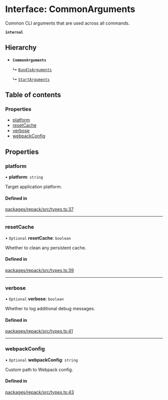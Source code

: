 # Interface: CommonArguments

Common CLI arguments that are used across all commands.

**`internal`**

## Hierarchy

- **`CommonArguments`**

  ↳ [`BundleArguments`](./BundleArguments.md)

  ↳ [`StartArguments`](./StartArguments.md)

## Table of contents

### Properties

- [platform](./CommonArguments.md#platform)
- [resetCache](./CommonArguments.md#resetcache)
- [verbose](./CommonArguments.md#verbose)
- [webpackConfig](./CommonArguments.md#webpackconfig)

## Properties

### platform

• **platform**: `string`

Target application platform.

#### Defined in

[packages/repack/src/types.ts:37](https://github.com/callstack/repack/blob/a78f6b9/packages/repack/src/types.ts#L37)

___

### resetCache

• `Optional` **resetCache**: `boolean`

Whether to clean any persistent cache.

#### Defined in

[packages/repack/src/types.ts:39](https://github.com/callstack/repack/blob/a78f6b9/packages/repack/src/types.ts#L39)

___

### verbose

• `Optional` **verbose**: `boolean`

Whether to log additional debug messages.

#### Defined in

[packages/repack/src/types.ts:41](https://github.com/callstack/repack/blob/a78f6b9/packages/repack/src/types.ts#L41)

___

### webpackConfig

• `Optional` **webpackConfig**: `string`

Custom path to Webpack config.

#### Defined in

[packages/repack/src/types.ts:43](https://github.com/callstack/repack/blob/a78f6b9/packages/repack/src/types.ts#L43)
